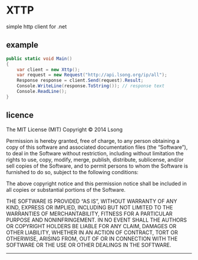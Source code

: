 XTTP
========

simple http client for .net

## example

```csharp
public static void Main()
{
    var client = new Xttp();
    var request = new Request("http://api.lsong.org/ip/all");
    Response response = client.Send(request).Result;
    Console.WriteLine(response.ToString()); // response text
    Console.ReadLine();
}

```

## licence

The MIT License (MIT) Copyright © 2014 Lsong

Permission is hereby granted, free of charge, to any person obtaining a copy of this software and associated documentation files (the “Software”), to deal in the Software without restriction, including without limitation the rights to use, copy, modify, merge, publish, distribute, sublicense, and/or sell copies of the Software, and to permit persons to whom the Software is furnished to do so, subject to the following conditions:

The above copyright notice and this permission notice shall be included in all copies or substantial portions of the Software.

THE SOFTWARE IS PROVIDED “AS IS”, WITHOUT WARRANTY OF ANY KIND, EXPRESS OR IMPLIED, INCLUDING BUT NOT LIMITED TO THE WARRANTIES OF MERCHANTABILITY, FITNESS FOR A PARTICULAR PURPOSE AND NONINFRINGEMENT. IN NO EVENT SHALL THE AUTHORS OR COPYRIGHT HOLDERS BE LIABLE FOR ANY CLAIM, DAMAGES OR OTHER LIABILITY, WHETHER IN AN ACTION OF CONTRACT, TORT OR OTHERWISE, ARISING FROM, OUT OF OR IN CONNECTION WITH THE SOFTWARE OR THE USE OR OTHER DEALINGS IN THE SOFTWARE.

---
